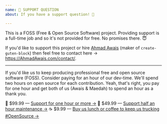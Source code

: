 ```yaml
---
name: 🤝 SUPPORT QUESTION
about: If you have a support question! 💬

---
```


This is a FOSS (Free & Open Source Software) project. Providing support is a full-time job and so it's not provided for free. No promises there. 😇

If you'd like to support this project or hire [Ahmad Awais](https://twitter.com/mrahmadawais/) (maker of `create-guten-block`) then feel free to contact here → https://AhmadAwais.com/contact/.


---

If you'd like us to keep producing professional free and open source software (FOSS). Consider paying for an hour of our dev-time. We'll spend two hours on open source for each contribution. Yeah, that's right, you pay for one hour and get both of us (Awais & Maedah) to spend an hour as a thank you.

🚀 $99.99 — [Support for one hour or more →](https://pay.paddle.com/checkout/515568)
🔰 $49.99 — [Support half an hour maintenance →](https://pay.paddle.com/checkout/527253)
☕️ $9.99 — [Buy us lunch or coffee to keep us trucking #OpenSource →](https://pay.paddle.com/checkout/527254)